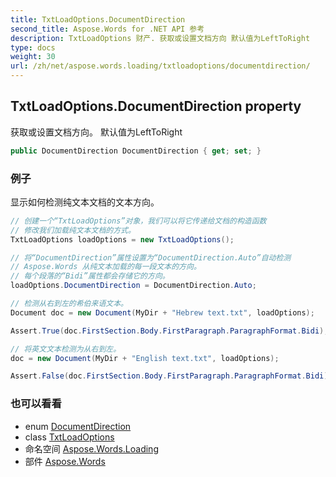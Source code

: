 ```yaml
---
title: TxtLoadOptions.DocumentDirection
second_title: Aspose.Words for .NET API 参考
description: TxtLoadOptions 财产. 获取或设置文档方向 默认值为LeftToRight
type: docs
weight: 30
url: /zh/net/aspose.words.loading/txtloadoptions/documentdirection/
---
```

## TxtLoadOptions.DocumentDirection property

获取或设置文档方向。 默认值为LeftToRight

```csharp
public DocumentDirection DocumentDirection { get; set; }
```

### 例子

显示如何检测纯文本文档的文本方向。

```csharp
// 创建一个“TxtLoadOptions”对象，我们可以将它传递给文档的构造函数
// 修改我们加载纯文本文档的方式。
TxtLoadOptions loadOptions = new TxtLoadOptions();

// 将“DocumentDirection”属性设置为“DocumentDirection.Auto”自动检测
// Aspose.Words 从纯文本加载的每一段文本的方向。
// 每个段落的“Bidi”属性都会存储它的方向。
loadOptions.DocumentDirection = DocumentDirection.Auto;

// 检测从右到左的希伯来语文本。
Document doc = new Document(MyDir + "Hebrew text.txt", loadOptions);

Assert.True(doc.FirstSection.Body.FirstParagraph.ParagraphFormat.Bidi);

// 将英文文本检测为从右到左。
doc = new Document(MyDir + "English text.txt", loadOptions);

Assert.False(doc.FirstSection.Body.FirstParagraph.ParagraphFormat.Bidi);
```

### 也可以看看

* enum [DocumentDirection](../../documentdirection/)
* class [TxtLoadOptions](../)
* 命名空间 [Aspose.Words.Loading](../../txtloadoptions/)
* 部件 [Aspose.Words](../../../)



